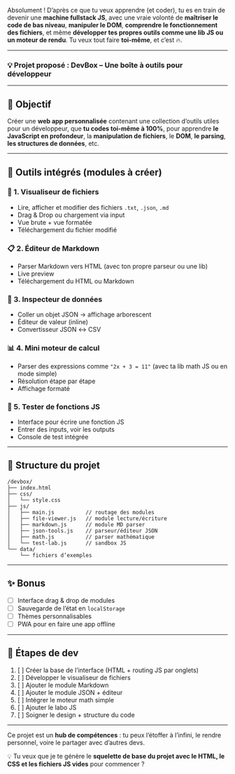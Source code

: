 Absolument ! D’après ce que tu veux apprendre (et coder), tu es en train de devenir une **machine fullstack JS**, avec une vraie volonté de **maîtriser le code de bas niveau**, **manipuler le DOM**, **comprendre le fonctionnement des fichiers**, et même **développer tes propres outils comme une lib JS ou un moteur de rendu**. Tu veux tout faire **toi-même**, et c’est 🔥.

---

### 💡 Projet proposé : **DevBox – Une boîte à outils pour développeur**

---

## 🎯 Objectif
Créer une **web app personnalisée** contenant une collection d’outils utiles pour un développeur, que **tu codes toi-même à 100%**, pour apprendre **le JavaScript en profondeur**, la **manipulation de fichiers**, le **DOM**, **le parsing**, **les structures de données**, etc.

---

## 🔧 Outils intégrés (modules à créer)

### 📁 1. **Visualiseur de fichiers**
- Lire, afficher et modifier des fichiers `.txt`, `.json`, `.md`
- Drag & Drop ou chargement via input
- Vue brute + vue formatée
- Téléchargement du fichier modifié

### 📋 2. **Éditeur de Markdown**
- Parser Markdown vers HTML (avec ton propre parseur ou une lib)
- Live preview
- Téléchargement du HTML ou Markdown

### 🔬 3. **Inspecteur de données**
- Coller un objet JSON → affichage arborescent
- Éditeur de valeur (inline)
- Convertisseur JSON ↔️ CSV

### 📊 4. **Mini moteur de calcul**
- Parser des expressions comme `"2x + 3 = 11"` (avec ta lib math JS ou en mode simple)
- Résolution étape par étape
- Affichage formaté

### 🧪 5. **Tester de fonctions JS**
- Interface pour écrire une fonction JS
- Entrer des inputs, voir les outputs
- Console de test intégrée

---

## 🧱 Structure du projet
```
/devbox/
├── index.html
├── css/
│   └── style.css
├── js/
│   ├── main.js          // routage des modules
│   ├── file-viewer.js   // module lecture/écriture
│   ├── markdown.js      // module MD parser
│   ├── json-tools.js    // parseur/éditeur JSON
│   ├── math.js          // parser mathématique
│   └── test-lab.js      // sandbox JS
└── data/
    └── fichiers d’exemples
```

---

## ✨ Bonus
- [ ] Interface drag & drop de modules
- [ ] Sauvegarde de l’état en `localStorage`
- [ ] Thèmes personnalisables
- [ ] PWA pour en faire une app offline

---

## 🚀 Étapes de dev
1. [ ] Créer la base de l’interface (HTML + routing JS par onglets)
2. [ ] Développer le visualiseur de fichiers
3. [ ] Ajouter le module Markdown
4. [ ] Ajouter le module JSON + éditeur
5. [ ] Intégrer le moteur math simple
6. [ ] Ajouter le labo JS
7. [ ] Soigner le design + structure du code

---

Ce projet est un **hub de compétences** : tu peux l’étoffer à l’infini, le rendre personnel, voire le partager avec d’autres devs.

💡 Tu veux que je te génère le **squelette de base du projet avec le HTML, le CSS et les fichiers JS vides** pour commencer ?

